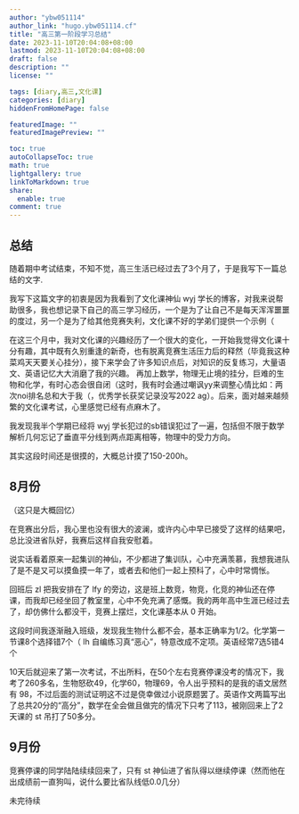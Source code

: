 ```yaml
---
author: "ybw051114"
author_link: "hugo.ybw051114.cf"
title: "高三第一阶段学习总结"
date: 2023-11-10T20:04:08+08:00
lastmod: 2023-11-10T20:04:08+08:00
draft: false
description: ""
license: ""

tags: [diary,高三,文化课]
categories: [diary]
hiddenFromHomePage: false

featuredImage: ""
featuredImagePreview: ""

toc: true
autoCollapseToc: true
math: true
lightgallery: true
linkToMarkdown: true
share:
  enable: true
comment: true
---
```


## 总结

随着期中考试结束，不知不觉，高三生活已经过去了3个月了，于是我写下一篇总结的文字.

我写下这篇文字的初衷是因为我看到了文化课神仙 wyj 学长的博客，对我来说帮助很多，我也想记录下自己的高三学习经历，一个是为了让自己不是每天浑浑噩噩的度过，另一个是为了给其他竞赛失利，文化课不好的学弟们提供一个示例（

在这三个月中，我对文化课的兴趣经历了一个很大的变化，一开始我觉得文化课十分有趣，其中既有久别重逢的新奇，也有脱离竞赛生活压力后的释然（毕竟我这种菜鸡天天要关心挂分），接下来学会了许多知识点后，对知识的反复练习，大量语文、英语记忆大大消磨了我的兴趣。 再加上数学，物理无止境的挂分，巨难的生物和化学，有时心态会很自闭（这时，我有时会通过嘲讽yy来调整心情比如：两次noi排名总和大于我（，优秀学长获奖记录没写2022 ag）。后来，面对越来越频繁的文化课考试，心里感觉已经有点麻木了。

我发现我半个学期已经将 wyj 学长犯过的sb错误犯过了一遍，包括但不限于数学解析几何忘记了垂直平分线到两点距离相等，物理中的受力方向。

其实这段时间还是很摸的，大概总计摸了150-200h。

## 8月份

（这只是大概回忆）

在竞赛出分后，我心里也没有很大的波澜，或许内心中早已接受了这样的结果吧，总比没进省队好，我赛后这样自我安慰着。

说实话看着原来一起集训的神仙，不少都进了集训队，心中充满羡慕，我想我进队了是不是又可以摸鱼摸一年了，或者去和他们一起上预科了，心中时常惆怅。

回班后 zl 把我安排在了 lfy 的旁边，这是班上数竞，物竞，化竞的神仙还在停课，而我却已经坐回了教室里，心中不免充满了感慨。我的两年高中生涯已经过去了，却仿佛什么都没干，竞赛上摆烂，文化课基本从 0 开始。

这段时间我逐渐融入班级，发现我生物什么都不会，基本正确率为1/2。化学第一节课8个选择错7个（ lh 自编练习真“恶心”，特意改成不定项。英语经常7选5错4个

10天后就迎来了第一次考试，不出所料，在50个左右竞赛停课没考的情况下，我考了260多名，生物怒砍49，化学60，物理69，令人出乎预料的是我的语文居然有 98，不过后面的测试证明这不过是侥幸做过小说原题罢了。英语作文两篇写出了总共20分的“高分”，数学在全会做且做完的情况下只考了113，被刚回来上了2天课的 st 吊打了50多分。

## 9月份

竞赛停课的同学陆陆续续回来了，只有 st 神仙进了省队得以继续停课（然而他在出成绩前一直狗叫，说什么要比省队线低0.0几分）

未完待续